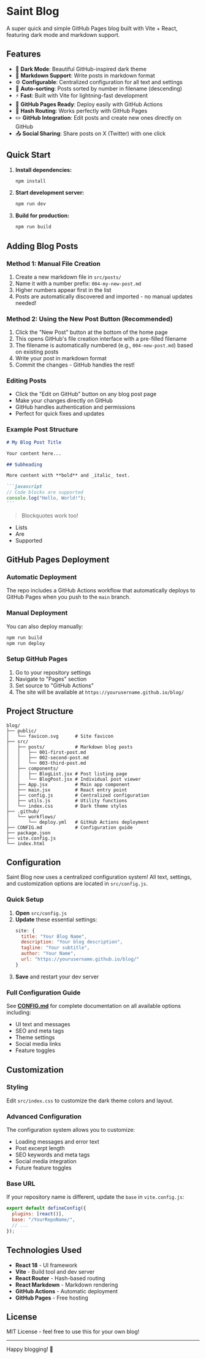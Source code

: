 # Saint Blog

A super quick and simple GitHub Pages blog built with Vite + React, featuring dark mode and markdown support.

## Features

- 🌙 **Dark Mode**: Beautiful GitHub-inspired dark theme
- 📝 **Markdown Support**: Write posts in markdown format
- ⚙️ **Configurable**: Centralized configuration for all text and settings
- 🔄 **Auto-sorting**: Posts sorted by number in filename (descending)
- ⚡ **Fast**: Built with Vite for lightning-fast development
- 🚀 **GitHub Pages Ready**: Deploy easily with GitHub Actions
- 🔗 **Hash Routing**: Works perfectly with GitHub Pages
- ✏️ **GitHub Integration**: Edit posts and create new ones directly on GitHub
- 📤 **Social Sharing**: Share posts on X (Twitter) with one click

## Quick Start

1. **Install dependencies:**

   ```bash
   npm install
   ```

2. **Start development server:**

   ```bash
   npm run dev
   ```

3. **Build for production:**
   ```bash
   npm run build
   ```

## Adding Blog Posts

### Method 1: Manual File Creation

1. Create a new markdown file in `src/posts/`
2. Name it with a number prefix: `004-my-new-post.md`
3. Higher numbers appear first in the list
4. Posts are automatically discovered and imported - no manual updates needed!

### Method 2: Using the New Post Button (Recommended)

1. Click the "New Post" button at the bottom of the home page
2. This opens GitHub's file creation interface with a pre-filled filename
3. The filename is automatically numbered (e.g., `004-new-post.md`) based on existing posts
4. Write your post in markdown format
5. Commit the changes - GitHub handles the rest!

### Editing Posts

- Click the "Edit on GitHub" button on any blog post page
- Make your changes directly on GitHub
- GitHub handles authentication and permissions
- Perfect for quick fixes and updates

### Example Post Structure

````markdown
# My Blog Post Title

Your content here...

## Subheading

More content with **bold** and _italic_ text.

```javascript
// Code blocks are supported
console.log("Hello, World!");
```
````

> Blockquotes work too!

- Lists
- Are
- Supported

## GitHub Pages Deployment

### Automatic Deployment

The repo includes a GitHub Actions workflow that automatically deploys to GitHub Pages when you push to the `main` branch.

### Manual Deployment

You can also deploy manually:

```bash
npm run build
npm run deploy
```

### Setup GitHub Pages

1. Go to your repository settings
2. Navigate to "Pages" section
3. Set source to "GitHub Actions"
4. The site will be available at `https://yourusername.github.io/blog/`

## Project Structure

```
blog/
├── public/
│   └── favicon.svg      # Site favicon
├── src/
│   ├── posts/           # Markdown blog posts
│   │   ├── 001-first-post.md
│   │   ├── 002-second-post.md
│   │   └── 003-third-post.md
│   ├── components/
│   │   ├── BlogList.jsx # Post listing page
│   │   └── BlogPost.jsx # Individual post viewer
│   ├── App.jsx          # Main app component
│   ├── main.jsx         # React entry point
│   ├── config.js        # Centralized configuration
│   ├── utils.js         # Utility functions
│   └── index.css        # Dark theme styles
├── .github/
│   └── workflows/
│       └── deploy.yml   # GitHub Actions deployment
├── CONFIG.md            # Configuration guide
├── package.json
├── vite.config.js
└── index.html
```

## Configuration

Saint Blog now uses a centralized configuration system! All text, settings, and customization options are located in `src/config.js`.

### Quick Setup

1. **Open** `src/config.js`
2. **Update** these essential settings:
   ```javascript
   site: {
     title: "Your Blog Name",
     description: "Your blog description",
     tagline: "Your subtitle",
     author: "Your Name",
     url: "https://yourusername.github.io/blog/"
   }
   ```
3. **Save** and restart your dev server

### Full Configuration Guide

See **[CONFIG.md](CONFIG.md)** for complete documentation on all available options including:

- UI text and messages
- SEO and meta tags
- Theme settings
- Social media links
- Feature toggles

## Customization

### Styling

Edit `src/index.css` to customize the dark theme colors and layout.

### Advanced Configuration

The configuration system allows you to customize:

- Loading messages and error text
- Post excerpt length
- SEO keywords and meta tags
- Social media integration
- Future feature toggles

### Base URL

If your repository name is different, update the `base` in `vite.config.js`:

```javascript
export default defineConfig({
  plugins: [react()],
  base: "/YourRepoName/",
  // ...
});
```

## Technologies Used

- **React 18** - UI framework
- **Vite** - Build tool and dev server
- **React Router** - Hash-based routing
- **React Markdown** - Markdown rendering
- **GitHub Actions** - Automatic deployment
- **GitHub Pages** - Free hosting

## License

MIT License - feel free to use this for your own blog!

---

Happy blogging! 🚀
